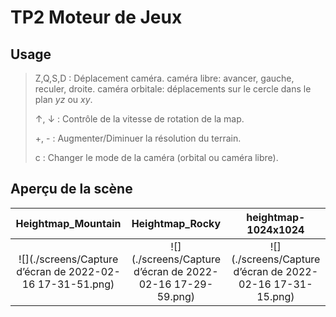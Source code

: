 # TP2 Moteur de Jeux

## Usage

> Z,Q,S,D : Déplacement caméra.
> 	caméra libre: avancer, gauche, reculer, droite.
> 	caméra orbitale: déplacements sur le cercle dans le plan $yz$ ou $xy$.
>
> &#8593;, &#8595; :  Contrôle de la vitesse de rotation de la map.
>
> +, - : Augmenter/Diminuer la résolution du terrain. 
>
> c : Changer le mode de la caméra (orbital ou caméra libre).



## Aperçu de la scène

|                      Heightmap_Mountain                      |                       Heightmap_Rocky                        |                     heightmap-1024x1024                      |
| :----------------------------------------------------------: | :----------------------------------------------------------: | :----------------------------------------------------------: |
| ![](./screens/Capture d’écran de 2022-02-16 17-31-51.png) | ![](./screens/Capture d’écran de 2022-02-16 17-29-59.png) | ![](./screens/Capture d’écran de 2022-02-16 17-31-15.png) |







